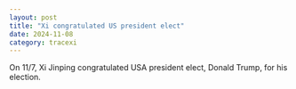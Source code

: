 ```yaml
---
layout: post
title: "Xi congratulated US president elect"
date: 2024-11-08
category: tracexi
---
```


On 11/7, Xi Jinping congratulated USA president elect, Donald Trump, for his election.